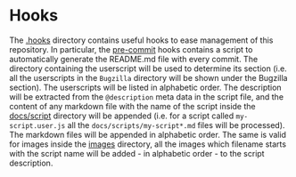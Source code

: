 # Hooks

The [.hooks](.hooks) directory contains useful hooks to ease management of this repository.
In particular, the [pre-commit](.hooks/pre-commit) hooks contains a script to automatically generate the README.md file with every commit.
The directory containing the userscript will be used to determine its section (i.e. all the userscripts in the `Bugzilla` directory will be shown under the Bugzilla section). The userscripts will be listed in alphabetic order.
The description will be extracted from the `@description` meta data in the script file, and the content of any markdown file with the name of the script inside the [docs/script](docs/scripts) directory will be appended (i.e. for a script called `my-script.user.js` all the `docs/scripts/my-script*.md` files will be processed).
The markdown files will be appended in alphabetic order.
The same is valid for images inside the [images](images) directory, all the images which filename starts with the script name will be added - in alphabetic order - to the script description.
